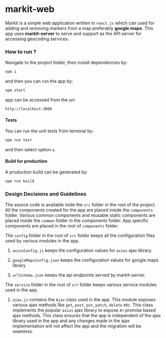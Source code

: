 # markit-web

Markit is a simple web application written in `react.js` which can used for adding and removing markers from a map preferably **google maps**. This app uses **markit-server** to serve and support as the API server for accessing geocoding services.

### How to run ?

Navigate to the project folder, then install dependencies by:

```sh
npm i
```

and then you can run the app by:

```sh
npm start
```

app can be accessed from the url:

`http://localhost:3000`

#### Tests

You can run the unit tests from terminal by:

```sh
npm run test
```

and then select option `a`.

#### Build for production

A production build can be generated by:

```sh
npm run build
```

### Design Decisions and Guidelines

The source code is available inide the `src` folder in the root of the project. All the components created for the app are placed inside the `components` folder. Various common components and reusable static components are placed inside the `common` folder in the components folder. App specific components are placed in the root of `components` folder.

The `config` folder in the root of `src` folder keeps all the configuration files used by various modules in the app.

1. `axiosConfig.js` keeps the configuration values for `axios` ajax library.

2. `googleMapsConfig.json` keeps the configuration values for google maps library

3. `urlSchema.json` keeps the api endpoints served by markit-server.

The `service` folder in the root of `src` folder keeps various service modules used in the app.

1. `ajax.js` contains the `Ajax` class used in the app. This module exposes various ajax methods like `get`, `post`, `put`, `patch`, `delete` etc. This class implements the popular `axios` ajax library to expose `A+` promise based ajax methods. This class ensures that the app is independent of the ajax library used in the app and any changes made in the ajax implementation will not affect the app and the migration will be seamless.

